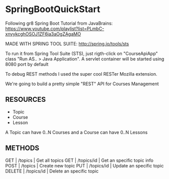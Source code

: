 # SpringBootQuickStart

Following gr8 Spring Boot Tutorial from JavaBrains: https://www.youtube.com/playlist?list=PLmbC-xnvykcghOSOJ1ZF6ja3aOgZAgaMO

MADE WITH SPRING TOOL SUITE: http://spring.io/tools/sts


To run it from Spring Tool Suite (STS), just rigth-click on "CourseApiApp" class "Run AS.. > Java Application". A servlet container will be started using 8080 port by default

To debug REST methods I used the super cool RESTer Mozilla extension.

We're going to build a pretty simple "REST" API for Courses Management

RESOURCES
---------
* Topic
* Course
* Lesson

A Topic can have 0..N Courses and a Course can have 0..N Lessons

METHODS
-------

GET | /topics | Get all topics
GET | /topics/id | Get an specific topic info
POST | /topics | Create new topic
PUT | /topics/id | Update an specific topic
DELETE | /topics/id | Delete an specific topic
